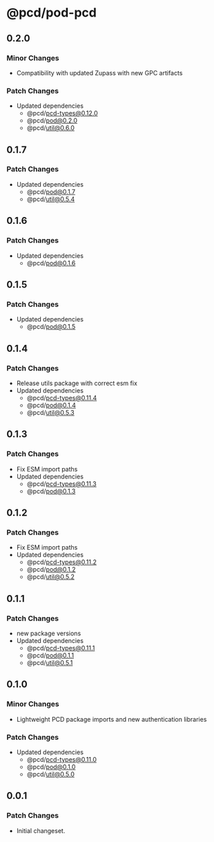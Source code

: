 # @pcd/pod-pcd

## 0.2.0

### Minor Changes

- Compatibility with updated Zupass with new GPC artifacts

### Patch Changes

- Updated dependencies
  - @pcd/pcd-types@0.12.0
  - @pcd/pod@0.2.0
  - @pcd/util@0.6.0

## 0.1.7

### Patch Changes

- Updated dependencies
  - @pcd/pod@0.1.7
  - @pcd/util@0.5.4

## 0.1.6

### Patch Changes

- Updated dependencies
  - @pcd/pod@0.1.6

## 0.1.5

### Patch Changes

- Updated dependencies
  - @pcd/pod@0.1.5

## 0.1.4

### Patch Changes

- Release utils package with correct esm fix
- Updated dependencies
  - @pcd/pcd-types@0.11.4
  - @pcd/pod@0.1.4
  - @pcd/util@0.5.3

## 0.1.3

### Patch Changes

- Fix ESM import paths
- Updated dependencies
  - @pcd/pcd-types@0.11.3
  - @pcd/pod@0.1.3

## 0.1.2

### Patch Changes

- Fix ESM import paths
- Updated dependencies
  - @pcd/pcd-types@0.11.2
  - @pcd/pod@0.1.2
  - @pcd/util@0.5.2

## 0.1.1

### Patch Changes

- new package versions
- Updated dependencies
  - @pcd/pcd-types@0.11.1
  - @pcd/pod@0.1.1
  - @pcd/util@0.5.1

## 0.1.0

### Minor Changes

- Lightweight PCD package imports and new authentication libraries

### Patch Changes

- Updated dependencies
  - @pcd/pcd-types@0.11.0
  - @pcd/pod@0.1.0
  - @pcd/util@0.5.0

## 0.0.1

### Patch Changes

- Initial changeset.
